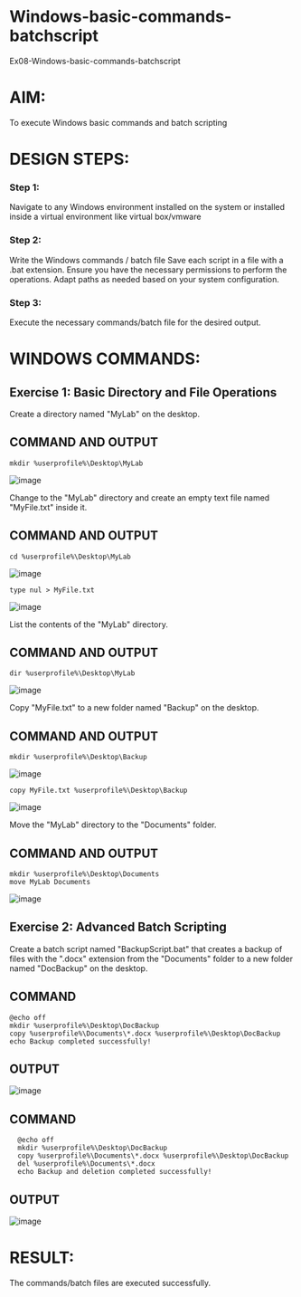 # Windows-basic-commands-batchscript
Ex08-Windows-basic-commands-batchscript

# AIM:
To execute Windows basic commands and batch scripting

# DESIGN STEPS:

### Step 1:

Navigate to any Windows environment installed on the system or installed inside a virtual environment like virtual box/vmware 

### Step 2:

Write the Windows commands / batch file
Save each script in a file with a .bat extension.
Ensure you have the necessary permissions to perform the operations.
Adapt paths as needed based on your system configuration.
### Step 3:

Execute the necessary commands/batch file for the desired output. 




# WINDOWS COMMANDS:
## Exercise 1: Basic Directory and File Operations
Create a directory named "MyLab" on the desktop.


## COMMAND AND OUTPUT
```
mkdir %userprofile%\Desktop\MyLab
```
![image](https://github.com/user-attachments/assets/06199fec-998b-4a9a-bc1f-6b337322f5cb)

Change to the "MyLab" directory and create an empty text file named "MyFile.txt" inside it.


## COMMAND AND OUTPUT
```
cd %userprofile%\Desktop\MyLab
```
![image](https://github.com/user-attachments/assets/44087a3f-ca0e-4d5a-bdd9-4267e398a456)
```
type nul > MyFile.txt
```
![image](https://github.com/user-attachments/assets/98168406-7fc5-4f00-ac02-87f798d1fb2d)



List the contents of the "MyLab" directory.


## COMMAND AND OUTPUT
```
dir %userprofile%\Desktop\MyLab
```
![image](https://github.com/user-attachments/assets/15e9ddfe-c6f0-4fa5-b32a-9c3acfe2177a)


Copy "MyFile.txt" to a new folder named "Backup" on the desktop.

## COMMAND AND OUTPUT
```
mkdir %userprofile%\Desktop\Backup
```
![image](https://github.com/user-attachments/assets/d57bd3c9-7f17-422d-890d-7c5494e87693)
```
copy MyFile.txt %userprofile%\Desktop\Backup
```
![image](https://github.com/user-attachments/assets/e6e33bab-0f3f-4e12-9824-caf2061fab0d)



Move the "MyLab" directory to the "Documents" folder.


## COMMAND AND OUTPUT
```
mkdir %userprofile%\Desktop\Documents
move MyLab Documents
```
![image](https://github.com/user-attachments/assets/48677e22-120a-44e8-9278-32d130dafb87)



## Exercise 2: Advanced Batch Scripting
Create a batch script named "BackupScript.bat" that creates a backup of files with the ".docx" extension from the "Documents" folder to a new folder named "DocBackup" on the desktop.

## COMMAND
```
@echo off
mkdir %userprofile%\Desktop\DocBackup
copy %userprofile%\Documents\*.docx %userprofile%\Desktop\DocBackup
echo Backup completed successfully!
```
## OUTPUT
![image](https://github.com/user-attachments/assets/a0d37a98-9518-444a-87d9-0993c21f6bfb)

## COMMAND
```
  @echo off
  mkdir %userprofile%\Desktop\DocBackup
  copy %userprofile%\Documents\*.docx %userprofile%\Desktop\DocBackup
  del %userprofile%\Documents\*.docx
  echo Backup and deletion completed successfully!
```
## OUTPUT
![image](https://github.com/user-attachments/assets/68a3d531-a089-4bc1-883f-4669c1a4c7b9)


# RESULT:
The commands/batch files are executed successfully.

